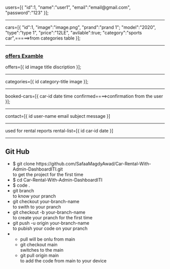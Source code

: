<p>
users=[{
"id":1,
"name":"user1",
"email":"email@gmail.com",
"password":"123"
}];
</p>
<hr>
<p>
cars=[{
"id":1,
"image":"image.png",
"prand":"prand 1";
"model":"2020",
"type":"type 1",
"price":"12LE",
"avilable":true;
"category":"sports car",=====>from categories table
}];
</p>
<hr>

<h3><a href="https://www.orange.eg/en/offers-promotions/">offers Examble</a></h3>
<p>
offers=[{
id
image
title
discription
}];

</p>
<hr>
<p>
categories=[{
id
category-title
image
}];
</p>
<hr>
<p>
booked-cars=[{
car-id
date
time
confirmed====>confirmation from the user
}];
</p>
<hr>
<p>
contact=[{
id
user-name
email
subject
message
}]
</p>
<hr>
<p>
used for rental reports
rental-list=[{
id
car-id
date
}]
</p>
<hr>
<p>
<h2>Git Hub</h2>
<ul>
<li>$ git clone https://github.com/SafaaMagdyAwad/Car-Rental-With-Admin-DashboardITI.git
<br>
				to get the project for the first time</li>
<li>
$ cd Car-Rental-With-Admin-DashboardITI
</li>
<li>
$ code .
</li>
<li>
git branch <br>
	to know your pranch
</li>
<li>
git checkout your-branch-name <br>
	to swith to your pranch
</li>
<li>
git checkout -b your-branch-name  <br>
	to create your pranch for the first time
</li>
<li>
git push -u origin your-branch-name <br>
        to pubish your code on your pranch
</li>
<li>
<ul>
<li>
pull will be onlu from main
</li>
<li>
git checkout main  <br>
   		switches to the main
</li>
<li>
	git pull origin main
 <br>
to add the code from main to your device</li>
</ul>
</li>
</ul>



